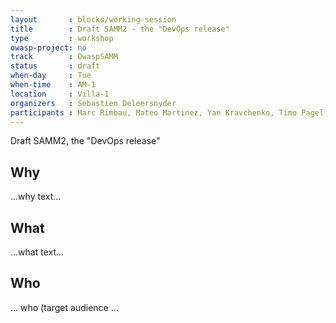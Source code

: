 ```yaml
---
layout       : blocks/working-session
title        : Draft SAMM2 - the "DevOps release"
type         : workshop
owasp-project: no
track        : OwaspSAMM
status       : draft
when-day     : Tue
when-time    : AM-1
location     : Villa-1
organizers   : Sebastien Deleersnyder
participants : Marc Rimbau, Mateo Martinez, Yan Kravchenko, Timo Pagel, Viktor Lindstrom
---
```


Draft SAMM2, the "DevOps release"

## Why

...why text...

## What

...what text...

## Who

... who (target audience ...

